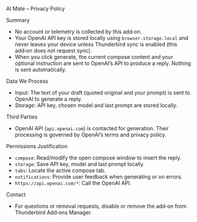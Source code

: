 AI Mate – Privacy Policy

Summary
- No account or telemetry is collected by this add‑on.
- Your OpenAI API key is stored locally using `browser.storage.local` and never leaves your device unless Thunderbird sync is enabled (this add‑on does not request sync).
- When you click generate, the current compose content and your optional instruction are sent to OpenAI’s API to produce a reply. Nothing is sent automatically.

Data We Process
- Input: The text of your draft (quoted original and your prompt) is sent to OpenAI to generate a reply.
- Storage: API key, chosen model and last prompt are stored locally.

Third Parties
- OpenAI API (`api.openai.com`) is contacted for generation. Their processing is governed by OpenAI’s terms and privacy policy.

Permissions Justification
- `compose`: Read/modify the open compose window to insert the reply.
- `storage`: Save API key, model and last prompt locally.
- `tabs`: Locate the active compose tab.
- `notifications`: Provide user feedback when generating or on errors.
- `https://api.openai.com/*`: Call the OpenAI API.

Contact
- For questions or removal requests, disable or remove the add‑on from Thunderbird Add‑ons Manager.


